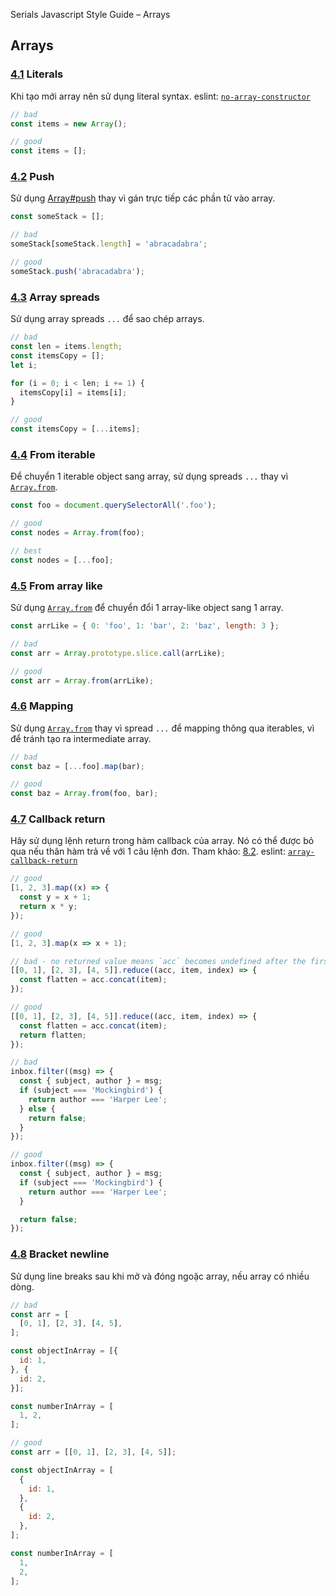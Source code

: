 Serials Javascript Style Guide – Arrays

## Arrays
<a name="arrays--literals"></a><a name="4.1"></a>
### [4.1](#arrays--literals) Literals
Khi tạo mới array nên sử dụng literal syntax. eslint: [`no-array-constructor`](https://eslint.org/docs/rules/no-array-constructor.html)

```javascript
// bad
const items = new Array();

// good
const items = [];
```

<a name="arrays--push"></a><a name="4.2"></a>
### [4.2](#arrays--push) Push
Sử dụng [Array#push](https://developer.mozilla.org/en/docs/Web/JavaScript/Reference/Global_Objects/Array/push) thay vì gán trực tiếp các phần tử vào array.

```javascript
const someStack = [];

// bad
someStack[someStack.length] = 'abracadabra';

// good
someStack.push('abracadabra');
```

<a name="es6-array-spreads"></a><a name="4.3"></a>
### [4.3](#es6-array-spreads) Array spreads
Sử dụng array spreads `...` để sao chép arrays.

```javascript
// bad
const len = items.length;
const itemsCopy = [];
let i;

for (i = 0; i < len; i += 1) {
  itemsCopy[i] = items[i];
}

// good
const itemsCopy = [...items];
```

<a name="arrays--from"></a>
<a name="arrays--from-iterable"></a><a name="4.4"></a>
### [4.4](#arrays--from-iterable) From iterable
Để chuyển 1 iterable object sang array, sử dụng spreads `...` thay vì [`Array.from`](https://developer.mozilla.org/en/docs/Web/JavaScript/Reference/Global_Objects/Array/from).

```javascript
const foo = document.querySelectorAll('.foo');

// good
const nodes = Array.from(foo);

// best
const nodes = [...foo];
```

<a name="arrays--from-array-like"></a>
### [4.5](#arrays--from-array-like) From array like
Sử dụng [`Array.from`](https://developer.mozilla.org/en/docs/Web/JavaScript/Reference/Global_Objects/Array/from) để chuyển đổi 1 array-like object sang 1 array.

```javascript
const arrLike = { 0: 'foo', 1: 'bar', 2: 'baz', length: 3 };

// bad
const arr = Array.prototype.slice.call(arrLike);

// good
const arr = Array.from(arrLike);
```

<a name="arrays--mapping"></a>
### [4.6](#arrays--mapping) Mapping
Sử dụng [`Array.from`](https://developer.mozilla.org/en/docs/Web/JavaScript/Reference/Global_Objects/Array/from) thay vì spread `...` để mapping thông qua iterables, vì để tránh tạo ra intermediate array.

```javascript
// bad
const baz = [...foo].map(bar);

// good
const baz = Array.from(foo, bar);
```

<a name="arrays--callback-return"></a><a name="4.5"></a>
### [4.7](#arrays--callback-return) Callback return
Hãy sử dụng lệnh return trong hàm callback của array. Nó có thể được bỏ qua nếu thân hàm trả về với 1 câu lệnh đơn. Tham khảo: [8.2](#arrows--implicit-return). eslint: [`array-callback-return`](https://eslint.org/docs/rules/array-callback-return)

```javascript
// good
[1, 2, 3].map((x) => {
  const y = x + 1;
  return x * y;
});

// good
[1, 2, 3].map(x => x + 1);

// bad - no returned value means `acc` becomes undefined after the first iteration
[[0, 1], [2, 3], [4, 5]].reduce((acc, item, index) => {
  const flatten = acc.concat(item);
});

// good
[[0, 1], [2, 3], [4, 5]].reduce((acc, item, index) => {
  const flatten = acc.concat(item);
  return flatten;
});

// bad
inbox.filter((msg) => {
  const { subject, author } = msg;
  if (subject === 'Mockingbird') {
    return author === 'Harper Lee';
  } else {
    return false;
  }
});

// good
inbox.filter((msg) => {
  const { subject, author } = msg;
  if (subject === 'Mockingbird') {
    return author === 'Harper Lee';
  }

  return false;
});
```

<a name="arrays--bracket-newline"></a>
### [4.8](#arrays--bracket-newline) Bracket newline
Sử dụng line breaks sau khi mở và đóng ngoặc array, nếu array có nhiều dòng.

```javascript
// bad
const arr = [
  [0, 1], [2, 3], [4, 5],
];

const objectInArray = [{
  id: 1,
}, {
  id: 2,
}];

const numberInArray = [
  1, 2,
];

// good
const arr = [[0, 1], [2, 3], [4, 5]];

const objectInArray = [
  {
    id: 1,
  },
  {
    id: 2,
  },
];

const numberInArray = [
  1,
  2,
];
```